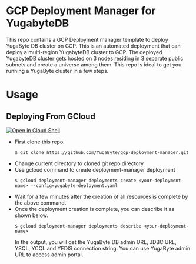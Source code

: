 # GCP Deployment Manager for YugabyteDB

This repo contains a GCP Deployment manager template to deploy YugaByte DB cluster on GCP. This is an automated deployment that can deploy a multi-region YugabyteDB cluster to GCP. The deployed YugabyteDB cluster gets hosted on 3 nodes residing in 3 separate public subnets and create a universe among them. 
This repo is ideal to get you running a YugaByte cluster in a few steps. 

# Usage

## Deploying From GCloud 
[![Open in Cloud Shell](http://gstatic.com/cloudssh/images/open-btn.svg)](https://console.cloud.google.com/cloudshell/editor?cloudshell_git_repo=https%3A%2F%2Fgithub.com%2FYugaByte%2Fgcp-deployment-manager.git)
  - First clone this repo.
    ```
    $ git clone https://github.com/YugaByte/gcp-deployment-manager.git
    ```
  - Change current directory to cloned git repo directory
  - Use gcloud command to create deployment-manager deployment <br/> 
    ```
    $ gcloud deployment-manager deployments create <your-deployment-name> --config=yugabyte-deployment.yaml
    ```
  - Wait for a few minutes after the creation of all resources is complete by the above command.
  - Once the deployment creation is complete, you can describe it as shown below.
    ```
    $ gcloud deployment-manager deployments describe <your-deployment-name>
    ```
    In the output, you will get the YugaByte DB admin URL, JDBC URL, YSQL, YCQL and YEDIS connection string. You can use YugaByte admin URL to access admin portal. 
